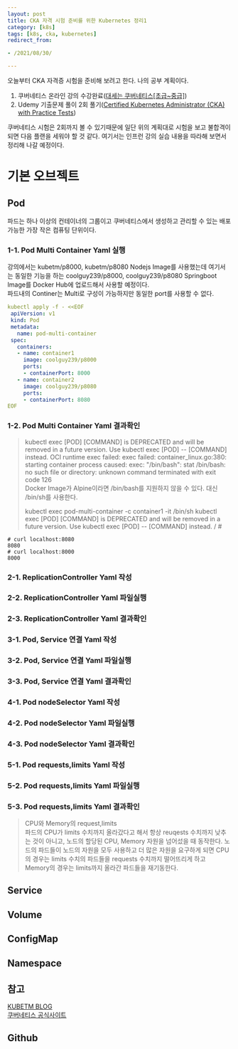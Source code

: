 ```yaml
---
layout: post
title: CKA 자격 시험 준비를 위한 Kubernetes 정리1 
category: [k8s]
tags: [k8s, cka, kubernetes]
redirect_from:

- /2021/08/30/

---
```


오늘부터 CKA 자격증 시험을 준비해 보려고 한다. 나의 공부 계획이다.  
1. 쿠버네티스 온라인 강의 수강완료([대세는 쿠버네티스[초급~중급]](https://www.inflearn.com/course/%EC%BF%A0%EB%B2%84%EB%84%A4%ED%8B%B0%EC%8A%A4-%EA%B8%B0%EC%B4%88))
2. Udemy 기출문제 풀이 2회 풀기([Certified Kubernetes Administrator (CKA) with Practice Tests](https://www.udemy.com/course/certified-kubernetes-administrator-with-practice-tests/))  

쿠버네티스 시험은 2회까지 볼 수 있기때문에 일단 위의 계획대로 시험을 보고 불합격이 되면 다음 플랜을 세워야 할 것 같다. 여기서는 인프런 강의 실습 내용을 따라해 보면서 정리해 나갈 예정이다.  

# 기본 오브젝트  
## Pod  
파드는 하나 이상의 컨테이너의 그룹이고 쿠버네티스에서 생성하고 관리할 수 있는 배포 가능한 가장 작은 컴퓨팅 단위이다.  

### 1-1. Pod Multi Container Yaml 실행
강의에서는 kubetm/p8000, kubetm/p8080 Nodejs Image를 사용했는데 여기서는 동일한 기능을 하는 coolguy239/p8000, coolguy239/p8080 Springboot Image를 Docker Hub에 업로드해서 사용할 예정이다.  
파드내의 Continer는 Multi로 구성이 가능하지만 동일한 port를 사용할 수 없다.  
```yaml
kubectl apply -f - <<EOF
 apiVersion: v1
 kind: Pod
 metadata:
   name: pod-multi-container
 spec:
   containers:
   - name: container1
     image: coolguy239/p8000
     ports:
     - containerPort: 8000
   - name: container2
     image: coolguy239/p8080
     ports:
     - containerPort: 8080
EOF
```  
### 1-2. Pod Multi Container Yaml 결과확인  
> kubectl exec [POD] [COMMAND] is DEPRECATED and will be removed in a future version. Use kubectl exec [POD] -- [COMMAND] instead.
> OCI runtime exec failed: exec failed: container_linux.go:380: starting container process caused: exec: "/bin/bash": stat /bin/bash: no such file or directory: unknown
> command terminated with exit code 126  
> Docker Image가 Alpine이라면 /bin/bash를 지원하지 않을 수 있다. 대신 /bin/sh를 사용한다.  
>
> kubectl exec pod-multi-container -c container1 -it /bin/sh
> kubectl exec [POD] [COMMAND] is DEPRECATED and will be removed in a future version. Use kubectl exec [POD] -- [COMMAND] instead.
> / #

```shell
# curl localhost:8080
8080
# curl localhost:8000
8000
```  




### 2-1. ReplicationController Yaml 작성  
### 2-2. ReplicationController Yaml 파일실행  
### 2-3. ReplicationController Yaml 결과확인  

### 3-1. Pod, Service 연결 Yaml 작성
### 3-2. Pod, Service 연결 Yaml 파일실행
### 3-3. Pod, Service 연결 Yaml 결과확인

### 4-1. Pod nodeSelector Yaml 작성  
### 4-2. Pod nodeSelector Yaml 파일실행  
### 4-3. Pod nodeSelector Yaml 결과확인

### 5-1. Pod requests,limits Yaml 작성
### 5-2. Pod requests,limits Yaml 파일실행
### 5-3. Pod requests,limits Yaml 결과확인  

> CPU와 Memory의 request,limits    
> 파드의 CPU가 limits 수치까지 올라갔다고 해서 항상 reuqests 수치까지 낮추는 것이 아니고, 노드의 할당된 CPU, Memory 자원을 넘어섰을 때 동작한다. 노드의 파드들이 노드의 자원을 모두 사용하고 더 많은 자원을 요구하게 되면 CPU의 경우는 limits 수치의 파드들을 requests 수치까지 떨어뜨리게 하고 Memory의 경우는 limits까지 올라간 파드들을 재기동한다.   

## Service  
## Volume  
## ConfigMap  
## Namespace  

## 참고
[KUBETM BLOG](https://kubernetes.io/ko/docs/concepts/workloads/pods/)  
[쿠버네티스 공식사이트](https://kubetm.github.io/k8s/)   

## Github    